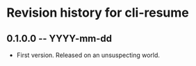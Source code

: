 # Revision history for cli-resume

## 0.1.0.0 -- YYYY-mm-dd

* First version. Released on an unsuspecting world.
